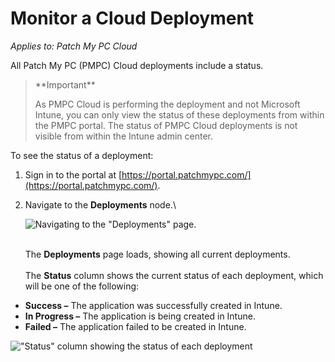 # Monitor a Cloud Deployment

_Applies to: Patch My PC Cloud_

All Patch My PC (PMPC) Cloud deployments include a status.

> \*\*Important\*\*
>
> As PMPC Cloud is performing the deployment and not Microsoft Intune, you can only view the status of these deployments from within the PMPC portal. The status of PMPC Cloud deployments is not visible from within the Intune admin center.

To see the status of a deployment:

1. Sign in to the portal at [https://portal.patchmypc.com/](https://portal.patchmypc.com/).
2.  Navigate to the **Deployments** node.\\

    ![Navigating to the "Deployments" page.](../../_images/image-\(1453\).png)

    \
    The **Deployments** page loads, showing all current deployments.\
    \
    The **Status** column shows the current status of each deployment, which will be one of the following:

* **Success –** The application was successfully created in Intune.
* **In Progress –** The application is being created in Intune.
* **Failed –** The application failed to be created in Intune.

!["Status" column showing the status of each deployment](../../_images/image-\(1454\).png)
